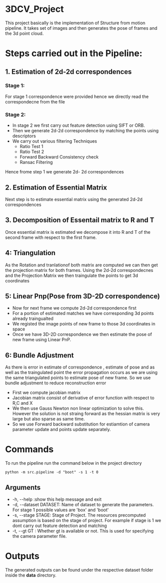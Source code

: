 # 3DCV_Project

This project basically is the implementation of Structure from motion pipeline. It takes set of images and then generates the pose of frames and the 3d point cloud.

# Steps carried out in the Pipeline:
## 1. Estimation of 2d-2d correspondences
### Stage 1:
For stage 1 correspondence were provided hence we directly read the correspondecne from the file

### Stage 2:
- In stage 2 we first carry out feature detection using SIFT or ORB.
- Then we generate 2d-2d correspondence by matching the points using descriptors
- We carry out various filtering Techniques
    - Ratio Test 1
    - Ratio Test 2
    - Forward Backward Consistency check
    - Ransac Filtering

Hence frome step 1 we generate 2d- 2d correspondences

## 2. Estimation of Essential Matrix
Next step is to estimate essential matrix using the generated 2d-2d correspondences

## 3. Decomposition of Essentail matrix to R and T
Once essential matrix is estimated we decompose it into R and T of the second frame with respect to the first frame.

## 4: Triangulation
As the Rotation and tranlationof both matrix are computed we can then get the projection matrix for both frames. Using the 2d-2d correspondecnes and the Projection Matrix we then traingulate the points to get 3d coordinates

## 5: Linear Pnp(Pose from 3D-2D correspondence)
- Now for next frame we compute 2d-2d correspondence first
- For a portion of estimated matches we have corresponding 3d points already traingualted
- We registed the image points of new frame to those 3d coordinates in space
- Once we have 3D-2D correspondence we then estimate the pose of new frame using Linear PnP.

## 6: Bundle Adjustment
As there is error in estimate of correspondence , estimate of pose and as well as the traingulated point the error propagation occurs as we are using the same triangulated points to estimate pose of new frame. So we use bundle adjustment to reduce reconstruction error
- First we compute jacobian matrix
- Jacobian matrix consist of derivative of error function with respect to R,C and X
- We then use Gauss Newton non linear optimization to solve this. However the solution is not straing forward as the hessian matrix is very large but also sparse as same time.
- So we use Forward backward substitution for estiamtion of camera parameter update and points update separately.


# Commands
To run the pipeline run the command below in the project directory
```
python -m src.pipeline -d "boot" -s 1 -t 0
```

## Arguments
- -h, --help            :show this help message and exit
- -d, --dataset DATASET:
                        Name of dataset to generate the parameters. For stage 1 possible values are 'box' and 'boot'
-  -s, --stage STAGE:
                        Stage of Project. The resources precomputed assumption is based on the stage of project. For example if stage is 1 we dont carry out feature detection and matching
-  -t, --gt GT :         Whether gt is available or not. This is used for specifying the camera parameter file.


# Outputs

The generated outputs can be found under the respective dataset folder inside the **data** directory.
